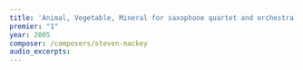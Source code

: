 ```yaml
---
title: 'Animal, Vegetable, Mineral for saxophone quartet and orchestra'
premier: "1"
year: 2005
composer: /composers/steven-mackey
audio_excerpts: 
---
```

